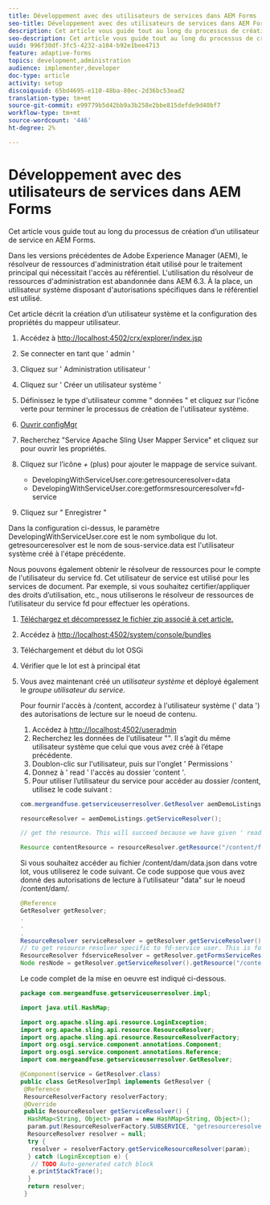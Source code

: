 ```yaml
---
title: Développement avec des utilisateurs de services dans AEM Forms
seo-title: Développement avec des utilisateurs de services dans AEM Forms
description: Cet article vous guide tout au long du processus de création d’un utilisateur de service en AEM Forms.
seo-description: Cet article vous guide tout au long du processus de création d’un utilisateur de service en AEM Forms.
uuid: 996f30df-3fc5-4232-a104-b92e1bee4713
feature: adaptive-forms
topics: development,administration
audience: implementer,developer
doc-type: article
activity: setup
discoiquuid: 65bd4695-e110-48ba-80ec-2d36bc53ead2
translation-type: tm+mt
source-git-commit: e99779b5d42bb9a3b258e2bbe815defde9d40bf7
workflow-type: tm+mt
source-wordcount: '446'
ht-degree: 2%

---
```



# Développement avec des utilisateurs de services dans AEM Forms

Cet article vous guide tout au long du processus de création d’un utilisateur de service en AEM Forms.

Dans les versions précédentes de Adobe Experience Manager (AEM), le résolveur de ressources d&#39;administration était utilisé pour le traitement principal qui nécessitait l&#39;accès au référentiel. L&#39;utilisation du résolveur de ressources d&#39;administration est abandonnée dans AEM 6.3. À la place, un utilisateur système disposant d&#39;autorisations spécifiques dans le référentiel est utilisé.

Cet article décrit la création d’un utilisateur système et la configuration des propriétés du mappeur utilisateur.

1. Accédez à [http://localhost:4502/crx/explorer/index.jsp](http://localhost:4502/crx/explorer/index.jsp)
1. Se connecter en tant que &#39; admin &#39;
1. Cliquez sur &#39; Administration utilisateur &#39;
1. Cliquez sur &#39; Créer un utilisateur système &#39;
1. Définissez le type d&#39;utilisateur comme &quot; données &quot; et cliquez sur l&#39;icône verte pour terminer le processus de création de l&#39;utilisateur système.
1. [Ouvrir configMgr](http://localhost:4502/system/console/configMgr)
1. Recherchez &quot;Service Apache Sling User Mapper Service&quot; et cliquez sur pour ouvrir les propriétés.
1. Cliquez sur l’icône *+* (plus) pour ajouter le mappage de service suivant.

   * DevelopingWithServiceUser.core:getresourceresolver=data
   * DevelopingWithServiceUser.core:getformsresourceresolver=fd-service

1. Cliquez sur &quot; Enregistrer &quot;

Dans la configuration ci-dessus, le paramètre DevelopingWithServiceUser.core est le nom symbolique du lot. getresourceresolver est le nom de sous-service.data est l&#39;utilisateur système créé à l&#39;étape précédente.

Nous pouvons également obtenir le résolveur de ressources pour le compte de l&#39;utilisateur du service fd. Cet utilisateur de service est utilisé pour les services de document. Par exemple, si vous souhaitez certifier/appliquer des droits d’utilisation, etc., nous utiliserons le résolveur de ressources de l’utilisateur du service fd pour effectuer les opérations.

1. [Téléchargez et décompressez le fichier zip associé à cet article.](assets/developingwithserviceuser.zip)
1. Accédez à [http://localhost:4502/system/console/bundles](http://localhost:4502/system/console/bundles)
1. Téléchargement et début du lot OSGi
1. Vérifier que le lot est à principal état
1. Vous avez maintenant créé un *utilisateur système* et déployé également le *groupe utilisateur du service*.

   Pour fournir l&#39;accès à /content, accordez à l&#39;utilisateur système (&#39; data &#39;) des autorisations de lecture sur le noeud de contenu.

   1. Accédez à [http://localhost:4502/useradmin](http://localhost:4502/useradmin)
   1. Recherchez les données de l&#39;utilisateur &quot;&quot;. Il s’agit du même utilisateur système que celui que vous avez créé à l’étape précédente.
   1. Doublon-clic sur l&#39;utilisateur, puis sur l&#39;onglet &#39; Permissions &#39;
   1. Donnez à &#39; read &#39; l&#39;accès au dossier &#39;content &#39;.
   1. Pour utiliser l’utilisateur du service pour accéder au dossier /content, utilisez le code suivant :

   ```java
   com.mergeandfuse.getserviceuserresolver.GetResolver aemDemoListings = sling.getService(com.mergeandfuse.getserviceuserresolver.GetResolver.class);
   
   resourceResolver = aemDemoListings.getServiceResolver();
   
   // get the resource. This will succeed because we have given ' read ' access to the content node
   
   Resource contentResource = resourceResolver.getResource("/content/forms/af/sandbox/abc.pdf");
   ```

   Si vous souhaitez accéder au fichier /content/dam/data.json dans votre lot, vous utiliserez le code suivant. Ce code suppose que vous avez donné des autorisations de lecture à l’utilisateur &quot;data&quot; sur le noeud /content/dam/.

   ```java
   @Reference
   GetResolver getResolver;
   .
   .
   .
   ResourceResolver serviceResolver = getResolver.getServiceResolver();
   // to get resource resolver specific to fd-service user. This is for Document Services
   ResourceResolver fdserviceResolver = getResolver.getFormsServiceResolver();
   Node resNode = getResolver.getServiceResolver().getResource("/content/dam/data.json").adaptTo(Node.class);
   ```

   Le code complet de la mise en oeuvre est indiqué ci-dessous.

   ```java
   package com.mergeandfuse.getserviceuserresolver.impl;
   
   import java.util.HashMap;
   
   import org.apache.sling.api.resource.LoginException;
   import org.apache.sling.api.resource.ResourceResolver;
   import org.apache.sling.api.resource.ResourceResolverFactory;
   import org.osgi.service.component.annotations.Component;
   import org.osgi.service.component.annotations.Reference;
   import com.mergeandfuse.getserviceuserresolver.GetResolver;
   
   @Component(service = GetResolver.class)
   public class GetResolverImpl implements GetResolver {
    @Reference
    ResourceResolverFactory resolverFactory;
    @Override
    public ResourceResolver getServiceResolver() {
     HashMap<String, Object> param = new HashMap<String, Object>();
     param.put(ResourceResolverFactory.SUBSERVICE, "getresourceresolver");
     ResourceResolver resolver = null;
     try {
      resolver = resolverFactory.getServiceResourceResolver(param);
     } catch (LoginException e) {
      // TODO Auto-generated catch block
      e.printStackTrace();
     }
     return resolver;
    }
   ```

